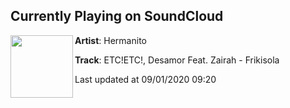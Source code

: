 ## Currently Playing on SoundCloud

[<img align="left" width="100" src="https://i1.sndcdn.com/artworks-MhjkBy66CE2AlhU9-8E5RZA-t50x50.jpg">](https://soundcloud.com/hermanitolabel/etc-etc-desamor-feat-zairah)

**Artist**: Hermanito 

**Track**: ETC!ETC!, Desamor Feat. Zairah - Frikisola

Last updated at 09/01/2020 09:20
